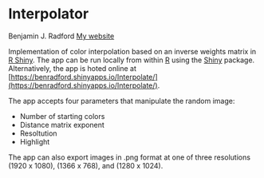 Interpolator
===
Benjamin J. Radford
[My website](http://www.benradford.com)

Implementation of color interpolation based on an inverse weights matrix in [R Shiny](http://shiny.rstudio.com/). The app can be run locally from within [R](http://www.r-project.org/) using the [Shiny](http://cran.r-project.org/web/packages/shiny/index.html) package. Alternatively, the app is hoted online at [https://benradford.shinyapps.io/Interpolate/](https://benradford.shinyapps.io/Interpolate/).

The app accepts four parameters that manipulate the random image:
* Number of starting colors
* Distance matrix exponent
* Resoltution
* Highlight

The app can also export images in .png format at one of three resolutions (1920 x 1080), (1366 x 768), and (1280 x 1024).
